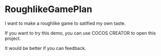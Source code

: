 # RoughlikeGamePlan
I want to make a roughlike game to satified my own taste.

If you want to try this demo, you can use COCOS CREATOR to open this project.

It would be better if you can feedback.
